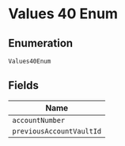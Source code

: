 
# Values 40 Enum

## Enumeration

`Values40Enum`

## Fields

| Name |
|  --- |
| `accountNumber` |
| `previousAccountVaultId` |

